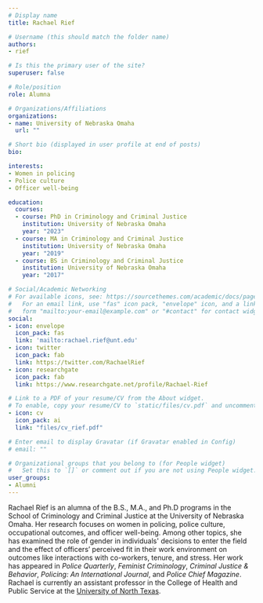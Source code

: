 ```yaml
---
# Display name
title: Rachael Rief

# Username (this should match the folder name)
authors:
- rief

# Is this the primary user of the site?
superuser: false

# Role/position
role: Alumna

# Organizations/Affiliations
organizations:
- name: University of Nebraska Omaha
  url: ""

# Short bio (displayed in user profile at end of posts)
bio: 

interests:
- Women in policing
- Police culture
- Officer well-being

education:
  courses:
  - course: PhD in Criminology and Criminal Justice
    institution: University of Nebraska Omaha
    year: "2023"
  - course: MA in Criminology and Criminal Justice
    institution: University of Nebraska Omaha
    year: "2019"
  - course: BS in Criminology and Criminal Justice
    institution: University of Nebraska Omaha
    year: "2017"

# Social/Academic Networking
# For available icons, see: https://sourcethemes.com/academic/docs/page-builder/#icons
#   For an email link, use "fas" icon pack, "envelope" icon, and a link in the
#   form "mailto:your-email@example.com" or "#contact" for contact widget.
social:
- icon: envelope
  icon_pack: fas
  link: 'mailto:rachael.rief@unt.edu'
- icon: twitter
  icon_pack: fab
  link: https://twitter.com/RachaelRief
- icon: researchgate
  icon_pack: fab
  link: https://www.researchgate.net/profile/Rachael-Rief

# Link to a PDF of your resume/CV from the About widget.
# To enable, copy your resume/CV to `static/files/cv.pdf` and uncomment the lines below.
- icon: cv
  icon_pack: ai
  link: "files/cv_rief.pdf"

# Enter email to display Gravatar (if Gravatar enabled in Config)
# email: ""

# Organizational groups that you belong to (for People widget)
#   Set this to `[]` or comment out if you are not using People widget.
user_groups:
- Alumni
---
```


Rachael Rief is an alumna of the B.S., M.A., and Ph.D programs in the School of Criminology and Criminal Justice at the University of Nebraska Omaha. Her research focuses on women in policing, police culture, occupational outcomes, and officer well-being. Among other topics, she has examined the role of gender in individuals' decisions to enter the field and the effect of officers’ perceived fit in their work environment on outcomes like interactions with co-workers, tenure, and stress. Her work has appeared in *Police Quarterly*, *Feminist Criminology*, *Criminal Justice & Behavior*, *Policing: An International Journal*, and *Police Chief Magazine*. Rachael is currently an assistant professor in the College of Health and Public Service at the [University of North Texas](https://hps.unt.edu/people/rachael-rief-phd.html). 
